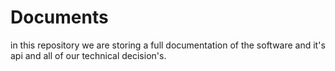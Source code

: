 # Documents
in this repository we are storing a full documentation of the software and it's api and all of our technical decision's.
